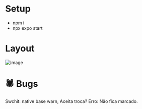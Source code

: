 # Setup
- npm i
- npx expo start

# Layout
![image](https://user-images.githubusercontent.com/28874783/230247033-776adbda-6a0b-4cb4-b5ee-7abd16bfd7c8.png)

# 🕷 Bugs
Swchit: native base warn, Aceita troca? Erro: Não fica marcado.